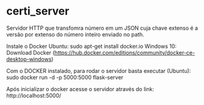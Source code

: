 # certi_server
Servidor HTTP que transfomra número em um JSON cuja chave extenso é a versão por  extenso do número inteiro enviado no path.

Instale o Docker
Ubuntu:  sudo apt-get install docker.io
Windows 10:  Download Docker (https://hub.docker.com/editions/community/docker-ce-desktop-windows)

Com o DOCKER instalado, para rodar o servidor basta executar (Ubuntu):
sudo docker run -d -p 5000:5000 flask-server

Após inicializar o docker acesse o servidor através do link:
http://localhost:5000/
